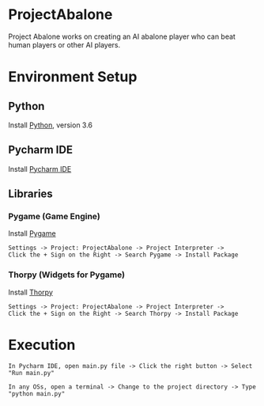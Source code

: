 # ProjectAbalone

Project Abalone works on creating an AI abalone player who can beat human players or other AI players.

# Environment Setup

## Python
Install [Python](https://www.python.org/downloads/), version 3.6

## Pycharm IDE
Install [Pycharm IDE](https://www.jetbrains.com/pycharm/download/#section=windows)

## Libraries

### Pygame (Game Engine)
Install [Pygame](https://www.pygame.org)
```
Settings -> Project: ProjectAbalone -> Project Interpreter ->
Click the + Sign on the Right -> Search Pygame -> Install Package
```

### Thorpy (Widgets for Pygame)
Install [Thorpy](http://www.thorpy.org/index.html)
```
Settings -> Project: ProjectAbalone -> Project Interpreter ->
Click the + Sign on the Right -> Search Thorpy -> Install Package
```

# Execution

```
In Pycharm IDE, open main.py file -> Click the right button -> Select "Run main.py"
```
```
In any OSs, open a terminal -> Change to the project directory -> Type "python main.py"
```